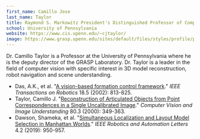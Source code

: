 ```yaml
---
first_name: Camillo Jose 
last_name: Taylor
title: Raymond S. Markowitz President's Distinguished Professor of Computer and Information Science
school: University of Pennsylvania
website: https://www.cis.upenn.edu/~cjtaylor/
image: https://www.grasp.upenn.edu/sites/default/files/styles/profile/public/images/taylor_3501_0.jpg
---
```

Dr. Camillo Taylor is a Professor at the University of Pennsylvania where he is the deputy director of the GRASP Laboratory. 
Dr. Taylor is a leader in the field of computer vision with specific interest in 3D model reconstruction, robot navigation and scene understanding.
* Das, A.K., et al. "[A vision-based formation control framework](https://ieeexplore.ieee.org/abstract/document/1068000)." _IEEE Transactions on Robotics_ 18.5 (2002): 813-825.
* Taylor, Camillo J. "[Reconstruction of Articulated Objects from Point Correspondences in a Single Uncalibrated Image](https://www.sciencedirect.com/science/article/abs/pii/S1077314200908786)." _Computer Vision and Image Understanding_ 80.3 (2000): 349-363.
* Dawson, Shameka, et al. "[Simultaneous Localization and Layout Model Selection in Manhattan Worlds](https://ieeexplore.ieee.org/abstract/document/8613887)." _IEEE Robotics and Automation Letters_ 4.2 (2019): 950-957.
